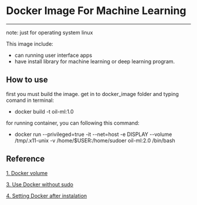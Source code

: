 # Docker Image For Machine Learning
---
note: just for operating system linux


This image include:
- can running user interface apps
- have install library for machine learning or deep learning program.

## How to use
first you must build the image. get in to docker_image folder and typing comand in terminal:
- docker build -t oil-ml:1.0

for running container, you can following this command:
- docker run --privileged=true -it --net=host -e DISPLAY --volume /tmp/.x11-unix -v /home/$USER:/home/sudoer oil-ml:2.0 /bin/bash


## Reference 

[1. Docker volume](https://docs.docker.com/storage/volumes/)

[3. Use Docker without sudo](https://linoxide.com/linux-how-to/use-docker-without-sudo-ubuntu/)

[4. Setting Docker after instalation](https://docs.docker.com/install/linux/linux-postinstall/)









